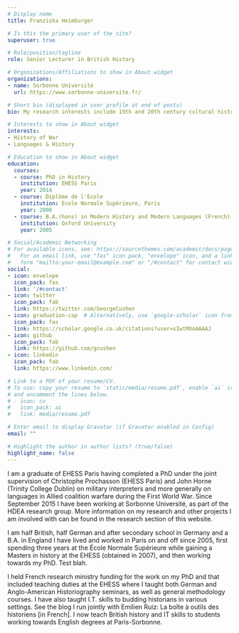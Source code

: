 ```yaml
---
# Display name
title: Franziska Heimburger

# Is this the primary user of the site?
superuser: true

# Role/position/tagline
role: Senior Lecturer in British History

# Organizations/Affiliations to show in About widget
organizations:
- name: Sorbonne Université
  url: https://www.sorbonne-universite.fr/

# Short bio (displayed in user profile at end of posts)
bio: My research interests include 19th and 20th century cultural history of military conflicts and language policy in military coalitions.

# Interests to show in About widget
interests:
- History of War
- Languages & History

# Education to show in About widget
education:
  courses:
  - course: PhD in History
    institution: EHESS Paris
    year: 2014
  - course: Diplôme de l'Ecole
    institution: Ecole Normale Supérieure, Paris
    year: 2008
  - course: B.A.(hons) in Modern History and Modern Languages (French)
    institution: Oxford University
    year: 2005

# Social/Academic Networking
# For available icons, see: https://sourcethemes.com/academic/docs/page-builder/#icons
#   For an email link, use "fas" icon pack, "envelope" icon, and a link in the
#   form "mailto:your-email@example.com" or "/#contact" for contact widget.
social:
- icon: envelope
  icon_pack: fas
  link: '/#contact'
- icon: twitter
  icon_pack: fab
  link: https://twitter.com/GeorgeCushen
- icon: graduation-cap  # Alternatively, use `google-scholar` icon from `ai` icon pack
  icon_pack: fas
  link: https://scholar.google.co.uk/citations?user=sIwtMXoAAAAJ
- icon: github
  icon_pack: fab
  link: https://github.com/gcushen
- icon: linkedin
  icon_pack: fab
  link: https://www.linkedin.com/

# Link to a PDF of your resume/CV.
# To use: copy your resume to `static/media/resume.pdf`, enable `ai` icons in `params.toml`, 
# and uncomment the lines below.
# - icon: cv
#   icon_pack: ai
#   link: media/resume.pdf

# Enter email to display Gravatar (if Gravatar enabled in Config)
email: ""

# Highlight the author in author lists? (true/false)
highlight_name: false
---
```


I am a graduate of EHESS Paris having completed a PhD under the joint supervision of Christophe Prochasson (EHESS Paris) and John Horne (Trinity College Dublin) on military interpreters and more generally on languages in Allied coalition warfare during the First World War. Since September 2015 I have been working at Sorbonne Université, as part of the HDEA research group. More information on my research and other projects I am involved with can be found in the research section of this website.

I am half British, half German and after secondary school in Germany and a B.A. in England I have lived and worked in Paris on and off since 2005, first spending three years at the École Normale Supérieure while gaining a Masters in history at the EHESS (obtained in 2007), and then working towards my PhD. Test blah.

I held French research ministry funding for the work on my PhD and that included teaching duties at the EHESS where I taught both German and Anglo-American Historiography seminars, as well as general methodology courses. I have also taught I.T. skills to budding historians in various settings. See the blog I run jointly with Emilien Ruiz: La boîte à outils des historiens [in French]. I now teach British history and IT skills to students working towards English degrees at Paris-Sorbonne.

